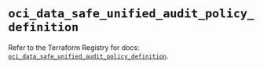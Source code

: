 # `oci_data_safe_unified_audit_policy_definition`

Refer to the Terraform Registry for docs: [`oci_data_safe_unified_audit_policy_definition`](https://registry.terraform.io/providers/hashicorp/oci/7.19.0/docs/resources/data_safe_unified_audit_policy_definition).
